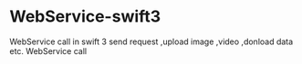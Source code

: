 # WebService-swift3
WebService call in swift 3 send request ,upload image ,video ,donload data etc.
WebService call
